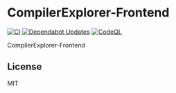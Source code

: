 # CompilerExplorer-Frontend

[![CI](https://github.com/beatrice-os-team/CompilerExplorer-Frontend/actions/workflows/ci.yml/badge.svg)](https://github.com/beatrice-os-team/CompilerExplorer-Frontend/actions/workflows/ci.yml)
[![Dependabot Updates](https://github.com/beatrice-os-team/CompilerExplorer-Frontend/actions/workflows/dependabot/dependabot-updates/badge.svg)](https://github.com/beatrice-os-team/CompilerExplorer-Frontend/actions/workflows/dependabot/dependabot-updates)
[![CodeQL](https://github.com/beatrice-os-team/CompilerExplorer-Frontend/actions/workflows/github-code-scanning/codeql/badge.svg)](https://github.com/beatrice-os-team/CompilerExplorer-Frontend/actions/workflows/github-code-scanning/codeql)

CompilerExplorer-Frontend

## License

MIT
